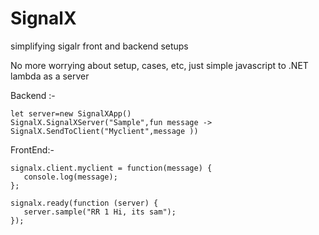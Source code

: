 # SignalX
simplifying sigalr front and backend  setups

No more worrying about setup, cases, etc, just simple javascript to .NET lambda as a server

Backend :-

    let server=new SignalXApp()
    SignalX.SignalXServer("Sample",fun message -> SignalX.SendToClient("Myclient",message ))
    
FrontEnd:-
    
    signalx.client.myclient = function(message) {
       console.log(message);
    };

    signalx.ready(function (server) {
       server.sample("RR 1 Hi, its sam");
    });
